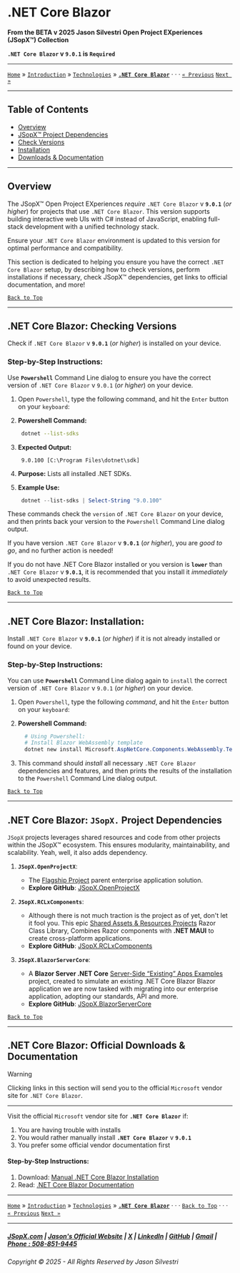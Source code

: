 ﻿# .NET Core Blazor

**From the ﻿BETA v 2025 Jason Silvestri Open Project EXperiences (JSopX™) Collection**

**`.NET Core Blazor` v `9.0.1` is `Required`**

---

[`Home`](../../../README.md) » [`Introduction`](../../../../../Introduction/) » [`Technologies`](../../../../../Technologies/) » **[`.NET Core Blazor`](./NetCoreBlazor.md)** · · · [`« Previous`](./AspNetCore.md) [`Next »`](./NetCoreMauiHybrid.md)

---

## Table of Contents

- [Overview](#overview)
- [JSopX™ Project Dependencies](#net-core-blazor-jsopx-project-dependencies)
- [Check Versions](#net-core-blazor-checking-versions)
- [Installation](#net-core-blazor-installation)
- [Downloads & Documentation](#net-core-blazor-official-downloads--documentation)

---

## **Overview**  

The JSopX™ Open Project EXperiences _require_ `.NET Core Blazor` v **`9.0.1`** (_or higher_) for projects that use `.NET Core Blazor`. This version supports building interactive web UIs with C# instead of JavaScript, enabling full-stack development with a unified technology stack. 

Ensure your `.NET Core Blazor` environment is updated to this version for optimal performance and compatibility.

This section is dedicated to helping you ensure you have the correct `.NET Core Blazor` setup, by describing how to check versions, perform installations if necessary, check JSopX™ dependencies, get links to official documentation, and more!


[`Back to Top`](#table-of-contents)

---

## .NET Core Blazor: Checking Versions

Check if `.NET Core Blazor` v **`9.0.1`** (_or higher_) is installed on your device.

### Step-by-Step Instructions:

Use **`Powershell`** Command Line dialog to ensure you have the correct version of `.NET Core Blazor` v `9.0.1` (_or higher_) on your device.
   
1. Open `Powershell`, type the following command, and hit the `Enter` button on your `keyboard`:
   
2. **Powershell Command:**
    ```bash
     dotnet --list-sdks
    ```
3. **Expected Output:** 
     ```
      9.0.100 [C:\Program Files\dotnet\sdk]
     ```
4. **Purpose:** Lists all installed .NET SDKs.
5. **Example Use:**
     ```powershell
      dotnet --list-sdks | Select-String "9.0.100"
     ```

These commands check the `version` of `.NET Core Blazor` on your device, and then prints back your version to the `Powershell` Command Line dialog output.
   
If you have version `.NET Core Blazor` v **`9.0.1`** (_or higher_), you are _good to go_, and no further action is needed!
   
If you do not have .NET Core Blazor installed or you version is **`lower`** than `.NET Core Blazor` v **`9.0.1`**, it is recommended that you install it _immediately_ to avoid unexpected results.


[`Back to Top`](#table-of-contents)

---


## .NET Core Blazor: Installation:

Install `.NET Core Blazor` v **`9.0.1`** (_or higher_) if it is not already installed or found on your device.

### Step-by-Step Instructions:

You can use **`Powershell`** Command Line dialog again to `install` the correct version of `.NET Core Blazor` v `9.0.1` (_or higher_) on your device.
   
1. Open `Powershell`, type the following _command_, and hit the `Enter` button on your `keyboard`:

2. **Powershell Command:**
   ```powershell
     # Using Powershell:
     # Install Blazor WebAssembly template
     dotnet new install Microsoft.AspNetCore.Components.WebAssembly.Templates::9.0.0
   ```
    
3. This command should _install_ all necessary `.NET Core Blazor` dependencies and features, and then prints the results of the installation to the `Powershell` Command Line dialog output.

[`Back to Top`](#table-of-contents)

---

## **.NET Core Blazor: `JSopX.` Project Dependencies**

`JSopX` projects leverages shared resources and code from other projects within the JSopX™ ecosystem. This ensures modularity, maintainability, and scalability. Yeah, well, it also adds dependency.

1. **`JSopX.OpenProjectX`**:
   - The [Flagship Project](../../../../../Introduction/JSopxProjectsFamilies.md#1-flagship-projects) parent enterprise application solution.
   - **Explore GitHub**: [JSopX.OpenProjectX](../../../../../OpenProjects/jsopx.OpenProjectX)

2. **`JSopX.RCLxComponents`**:
   - Although there is not much traction is the project as of yet, don't let it fool you. This epic [Shared Assets & Resources Projects](../../../../../Introduction/JSopxProjectsFamilies.md#2-shared-assets--resources-projects) Razor Class Library, Combines Razor components with **.NET MAUI** to create cross-platform applications.
   - **Explore GitHub**: [JSopX.RCLxComponents](../../../../../OpenProjects/jsopx.RCLxComponents)

3. **`JSopX.BlazorServerCore`**:
    - A **Blazor Server .NET Core** [Server-Side “Existing” Apps Examples](../../../../../Introduction/JSopxProjectsFamilies.md#4-server-side-existing-apps-examples) project, created to simulate an existing .NET Core Blazor Blazor application we are now tasked with migrating into our enterprise application, adopting our standards, API and more.
    - **Explore GitHub**: [JSopX.BlazorServerCore](../../../../../OpenProjects/jsopx.BlazorServerCore)
  
[`Back to Top`](#table-of-contents)

---

## .NET Core Blazor: Official Downloads & Documentation

> [!WARNING]
> Clicking links in this section will send you to the official `Microsoft` vendor site for `.NET Core Blazor`.
> 

---

Visit the official `Microsoft` vendor site for **`.NET Core Blazor`** if:

1. You are having trouble with installs
2. You would rather manually install **`.NET Core Blazor`** v **`9.0.1`**
3. You prefer some official vendor documentation first
   
#### Step-by-Step Instructions:
   
1. Download: [Manual .NET Core Blazor Installation](https://dotnet.microsoft.com/apps/aspnet/web-apps/blazor)
2. Read: [.NET Core Blazor Documentation](https://learn.microsoft.com/en-us/aspnet/core/blazor/)

---

[`Home`](../../../README.md) » [`Introduction`](../../../../../Introduction/) » [`Technologies`](../../../../../Technologies/) » **[`.NET Core Blazor`](./NetCoreBlazor.md)** · · · [`Back to Top`](#table-of-contents) · · · [`« Previous`](./AspNetCore.md) [`Next »`](./NetCoreMauiHybrid.md)

---

##### [JSopX.com](https://www.jsopx.com/) | [Jason's Official Website](https://www.jsilvestri.com/) | [X](https://www.x.com/JasonSilvestri) | [LinkedIn](http://www.linkedin.com/in/JasonSilvestri) | [GitHub](https://github.com/JasonSilvestri) | [Gmail](mailto:therealjasonsilvestri@gmail.com) | [Phone : 508-851-9445](phoneto:508-851-9445)

###### Copyright © 2025 - All Rights Reserved by Jason Silvestri
